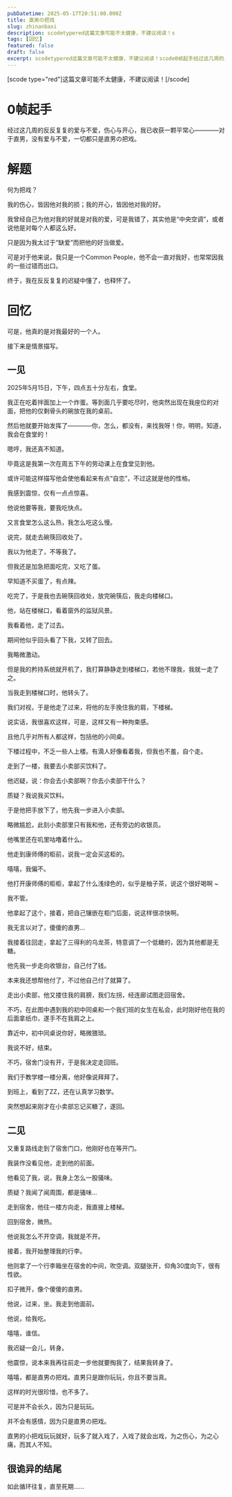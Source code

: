 ```yaml
---
pubDatetime: 2025-05-17T20:51:00.000Z
title: 直男の把戏
slug: zhinanbaxi
description: scodetypered这篇文章可能不太健康，不建议阅读！s
tags: [回忆]
featured: false
draft: false
excerpt: scodetypered这篇文章可能不太健康，不建议阅读！scode0帧起手经过这几周的反反复复的爱与不爱，伤心与开心，我已收获一颗平常心对于直男，没有爱与不爱，一切都只是直男把戏。解题何为把戏？我的
---
```


[scode type="red"]这篇文章可能不太健康，不建议阅读！[/scode]
# 0帧起手
经过这几周的反反复复的爱与不爱，伤心与开心，我已收获一颗平常心————对于直男，没有爱与不爱，一切都只是直男の把戏。

# 解题
何为把戏？

我的伤心，皆因他对我的损；我的开心，皆因他对我的好。

我曾经自己为他对我的好就是对我的爱，可是我错了，其实他是“中央空调”，或者说他是对每个人都这么好。

只是因为我太过于“缺爱”而把他的好当做爱。

可是对于他来说，我只是一个Common People，他不会一直对我好，也常常因我的一些过错而出口。

终于，我在反反复复的迟疑中懂了，也释怀了。

# 回忆
可是，他真的是对我最好的一个人。

接下来是情景描写。

## 一见
2025年5月15日，下午，四点五十分左右，食堂。

我正在吃着拌面加上一个炸蛋。等到面几乎要吃尽时，他突然出现在我座位的对面，把他的仅剩骨头的碗放在我的桌前。

然后他就要开始发挥了————你，怎么，都没有，来找我呀！你，明明，知道，我会在食堂的！

嗯哼，我还真不知道。

毕竟这是我第一次在周五下午的劳动课上在食堂见到他。

或许可能这样描写他会使他看起来有点“自恋”，不过这就是他的性格。

我感到震惊，仅有一点点惊喜。

他说他要等我，要我吃快点。

又言食堂怎么这么热，我怎么吃这么慢。

说完，就走去碗筷回收处了。

我以为他走了，不等我了。

但我还是加急把面吃完，又吃了蛋。

早知道不买蛋了，有点辣。

吃完了，于是我也去碗筷回收处，放完碗筷后，我走向楼梯口。

他，站在楼梯口，看着窗外的监狱风景。

我看着他，走了过去。

期间他似乎回头看了下我，又转了回去。

我略微激动。

但是我的矜持系统就开机了，我打算静静走到楼梯口，若他不理我，我就一走了之。

当我走到楼梯口时，他转头了。

我们对视，于是他走了过来，将他的左手挽住我的肩，下楼梯。

说实话，我很喜欢这样，可是，这样又有一种拘束感。

且他几乎对所有人都这样，包括他的小同桌。

下楼过程中，不乏一些人上楼。有滴人好像看着我，但我也不羞，自个走。

走到了一楼，我要去小卖部买饮料了。

他迟疑，说：你会去小卖部啊？你去小卖部干什么？

质疑？我说我买饮料。

于是他把手放下了，他先我一步进入小卖部。

略微尴尬，此刻小卖部里只有我和他，还有旁边的收银员。

他嘴里还在叽里咕噜着什么。

他走到康师傅的柜前，说我一定会买这柜的。

嘻嘻，我偏不。

他打开康师傅的柜柜，拿起了什么浅绿色的，似乎是柚子茶，说这个很好喝啊 ~

我不管。

他拿起了这个，接着，把自己镶嵌在柜门后面，说这样很凉快啊。

我无言以对了，傻傻的直男...

我接着往回走，拿起了三得利的乌龙茶，特意调了一个低糖的，因为其他都是无糖。

他先我一步走向收银台，自己付了钱。

本来我还想帮他付了，不过他自己付了就算了。

走出小卖部，他又搂住我的肩膀，我们左拐，经连廊试图走回宿舍。

不巧，在此图中遇到我的初中同桌和一个我们班的女生在私会，此时刚好他在我的后面拿纸巾，遂手不在我肩之上。

靠近中，初中同桌说你好，略微猥琐。

我说不好，结束。

不巧，宿舍门没有开，于是我决定走回班。

我们于教学楼一楼分离，他好像说拜拜了。

到班上，看到了ZZ，还在认真学习数学。

突然想起来刚才在小卖部忘记买糖了，遂回。

## 二见
又重复路线走到了宿舍门口，他刚好也在等开门。

我装作没看见他，走到他的前面。

他看见了我，说，我身上怎么一股骚味。

质疑？我闻了闻周围，都是骚味...

走到宿舍，他往一楼方向走，我直接上楼梯。

回到宿舍，微热。

他说我怎么不开空调，我就是不开。

接着，我开始整理我的行李。

他则拿了一个行李箱坐在宿舍的中间，吹空调。双腿张开，仰角30度向下，很有性欲。

扣子微开，像个傻傻的直男。

他说，过来，坐。我走到他面前。

他说，给我吃。

嘻嘻，谁信。

我迟疑一会儿，转身。

他震惊，说本来我再往前走一步他就要掏我了，结果我转身了。

嘻嘻，都是直男の把戏。直男只是跟你玩玩，你且不要当真。

这样的时光很珍惜，也不多了。

可是并不会长久，因为只是玩玩。

并不会有感情，因为只是直男の把戏。

直男的小把戏玩玩就好，玩多了就入戏了，入戏了就会出戏，为之伤心，为之心痛，而其人不知。

## 很诡异的结尾
如此循环往复，直至死期......

